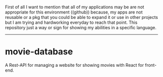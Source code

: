 First of all I want to mention that all of my applications may be are not
appropriate for this environment ((github)) because, my apps are not reusable or a pkg
that you could be able to expand it or use in other projects but I am trying and hardworking
everyday to reach that point.
This repository just a way or sign for showing my abilities in a specific language.
***


# movie-database
A Rest-API for managing a website for showing movies with React for front-end.
